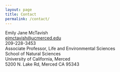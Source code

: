 ```yaml
---
layout: page
title: Contact
permalink: /contact/
---
```




Emily Jane McTavish  
<ejmctavish@ucmerced.edu>  
209-228-3453  
Associate Professor, Life and Environmental Sciences  
School of Natural Sciences  
University of California, Merced  
5200 N. Lake Rd, Merced CA 95343  
